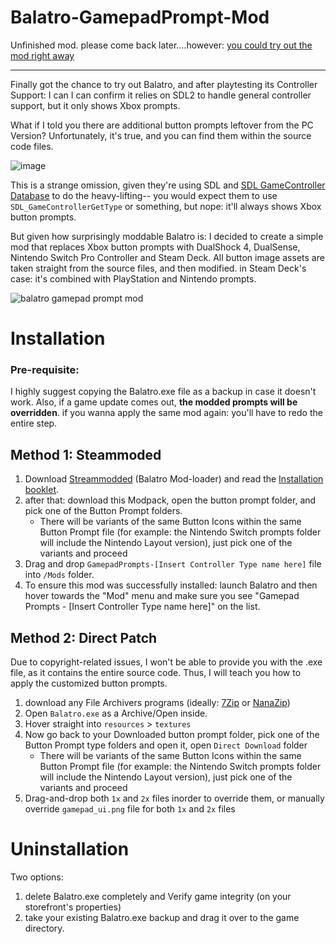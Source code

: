 # Balatro-GamepadPrompt-Mod

Unfinished mod. please come back later....however: [you could try out the mod right away](https://github.com/AL2009man/Balatro-GamepadPrompt-Mod/releases) 

----

Finally got the chance to try out Balatro, and after playtesting its Controller Support: I can  I can confirm it relies on SDL2 to handle general controller support, but it only shows Xbox prompts.

What if I told you there are additional button prompts leftover from the PC Version? Unfortunately, it's true, and you can find them within the source code files. 

![image](https://github.com/user-attachments/assets/97c0b00c-b1cb-4460-8c5a-645e028cdcab)

This is a strange omission, given they're using SDL and [SDL GameController Database](https://github.com/mdqinc/SDL_GameControllerDB) to do the heavy-lifting-- you would expect them to use `SDL_GameControllerGetType` or something, but nope: it'll always shows Xbox button prompts.

But given how surprisingly moddable Balatro is: I decided to create a simple mod that replaces Xbox button prompts with DualShock 4, DualSense, Nintendo Switch Pro Controller and Steam Deck. All button image assets are taken straight from the source files, and then modified. in Steam Deck's case: it's combined with PlayStation and Nintendo prompts.

![balatro gamepad prompt mod](https://github.com/user-attachments/assets/746d7e75-1e31-4620-9663-e65fefc01044)


# Installation

### Pre-requisite:

I highly suggest copying the Balatro.exe file as a backup in case it doesn't work. Also, if a game update comes out, **the modded prompts will be overridden**. if you wanna apply the same mod again: you'll have to redo the entire step.

## Method 1: Steammoded
1. Download [Streammodded](https://github.com/Steamopollys/Steamodded) (Balatro Mod-loader) and read the [Installation booklet](https://github.com/Steamopollys/Steamodded/wiki/01.-Getting-started).
2. after that: download this Modpack, open the button prompt folder, and pick one of the Button Prompt folders.
   * There will be variants of the same Button Icons within the same Button Prompt file (for example: the Nintendo Switch prompts folder will include the Nintendo Layout version), just pick one of the variants and proceed
3. Drag and drop `GamepadPrompts-[Insert Controller Type name here]` file into `/Mods` folder.
4. To ensure this mod was successfully installed: launch Balatro and then hover towards the "Mod" menu and make sure you see "Gamepad Prompts - [Insert Controller Type name here]" on the list.

## Method 2: Direct Patch
Due to copyright-related issues, I won't be able to provide you with the .exe file, as it contains the entire source code. Thus, I will teach you how to apply the customized button prompts.

1. download any File Archivers programs (ideally: [7Zip](https://www.7-zip.org/) or [NanaZip](https://github.com/M2Team/NanaZip))
2. Open `Balatro.exe` as a Archive/Open inside.
3. Hover straight into `resources` > `textures`
4. Now go back to your Downloaded button prompt folder, pick one of the Button Prompt type folders and open it, open `Direct Download` folder
   * There will be variants of the same Button Icons within the same Button Prompt file (for example: the Nintendo Switch prompts folder will include the Nintendo Layout version), just pick one of the variants and proceed
5. Drag-and-drop both `1x` and `2x` files inorder to override them, or manually override `gamepad_ui.png` file for both `1x` and `2x` files

# Uninstallation

Two options:

1. delete Balatro.exe completely and Verify game integrity (on your storefront's properties)
2. take your existing Balatro.exe backup and drag it over to the game directory.
